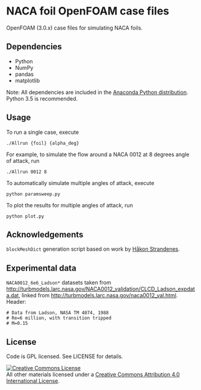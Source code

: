 # NACA foil OpenFOAM case files

OpenFOAM (3.0.x) case files for simulating NACA foils.


## Dependencies

* Python
* NumPy
* pandas
* matplotlib

Note: All dependencies are included in the
[Anaconda Python distribution](https://docs.anaconda.com/anaconda/install/). Python 3.5 is
recommended.


## Usage

To run a single case, execute

    ./Allrun {foil} {alpha_deg}

For example, to simulate the flow around a NACA 0012 at 8 degrees angle
of attack, run

    ./Allrun 0012 8

To automatically simulate multiple angles of attack, execute

    python paramsweep.py

To plot the results for multiple angles of attack, run

    python plot.py


## Acknowledgements

`blockMeshDict` generation script based on work by
[Håkon Strandenes](https://www.hpc.ntnu.no/ntnu-hpc-group/vilje/user-guide/software/openfoam/openfoam-airfoil-calculations#OpenFOAM-AirfoilCalculations-3:Calculationofforcesandforcecoefficients).


## Experimental data

`NACA0012_6e6_Ladson*` datasets taken from http://turbmodels.larc.nasa.gov/NACA0012_validation/CLCD_Ladson_expdata.dat,
linked from http://turbmodels.larc.nasa.gov/naca0012_val.html. Header:

```
# Data from Ladson, NASA TM 4074, 1988
# Re=6 million, with transition tripped
# M=0.15
```


## License

Code is GPL licensed. See LICENSE for details.

<a rel="license" href="http://creativecommons.org/licenses/by/4.0/">
<img alt="Creative Commons License" style="border-width:0" src="http://i.creativecommons.org/l/by/4.0/88x31.png" />
</a><br />All other materials licensed under a <a rel="license" href="http://creativecommons.org/licenses/by/4.0/"/>
Creative Commons Attribution 4.0 International License</a>.
